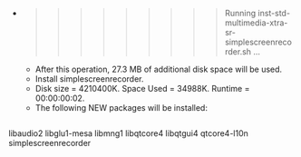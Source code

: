 * >>>>>>>>> Running inst-std-multimedia-xtra-sr-simplescreenrecorder.sh ...
  * After this operation, 27.3 MB of additional disk space will be used.
  * Install simplescreenrecorder.
  * Disk size = 4210400K. Space Used = 34988K. Runtime = 00:00:00:02.
  * The following NEW packages will be installed:
  ```bash
libaudio2 libglu1-mesa libmng1 libqtcore4 libqtgui4
qtcore4-l10n simplescreenrecorder
  ```
